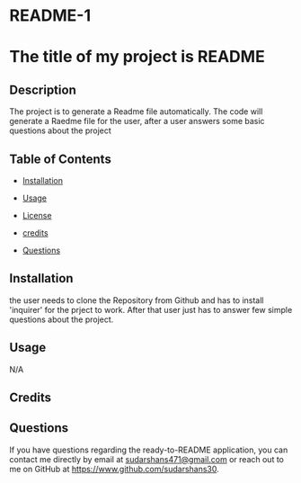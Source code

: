 # README-1

# The title of my project is README 



## Description
  
The project is to generate a Readme file automatically. The code will generate a Raedme file for the user, after a user answers some basic questions about the project

## Table of Contents
- [Installation](#installation)
- [Usage](#usage)
- [License](#license)
- [credits](#contributors)

- [Questions](#questions)
   

## <a name="installation"></a>Installation

the user needs to clone the Repository from Github and has to install 'inquirer' for the prject to work. After that user just has to answer few simple questions about the project.

## <a name="usage"></a>Usage

N/A

## <a name="credits"></a>Credits





## <a name="questions"></a>Questions

If you have questions regarding the ready-to-README application,
  you can contact me directly by email at sudarshans471@gmail.com or reach out
  to me on GitHub at https://www.github.com/sudarshans30.
